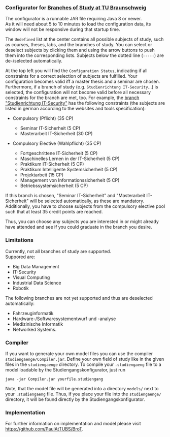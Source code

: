 ### Configurator for [Branches of Study at TU Braunschweig][1]

The configurator is a runnable JAR file requiring Java 8 or newer.  
As it will need about 5 to 10 minutes to load the configuration data, its window
will not be responsive during that startup time.

The `Undefined` list at the center contains all possible subjects of study, such as
courses, theses, labs, and the branches of study.
You can select or deselect subjects by clicking them and using the arrow buttons to push them into
the corresponding lists. Subjects below the dotted line (`-----`) are de-/selected automatically.

At the top left you will find the `Configuration Status`, indicating if all constraints
for a correct selection of subjects are fulfilled.
Your configuration becomes valid iff a master thesis and a seminar are chosen.
Furthermore, if a branch of study (e.g. `Studienrichtung IT-Security`...) is selected,
the configuration will not become valid before all necessary constraints for the branch are met, too.
For example, the [branch "Studienrichtung IT-Security"][2] has the following constraints
(the subjects are listed in german according to the websites and tools specification):

- Compulsory (Pflicht) (35 CP)
   - Seminar IT-Sicherheit (5 CP)
   - Masterarbeit IT-Sicherheit (30 CP)

- Compulsory Elective (Wahlpflicht) (35 CP)
   - Fortgeschrittene IT-Sicherheit (5 CP)
   - Maschinelles Lernen in der IT-Sicherheit (5 CP)
   - Praktikum IT-Sicherheit (5 CP)
   - Praktikum Intelligente Systemsicherheit (5 CP)
   - Projektarbeit (15 CP)
   - Management von Informationssicherheit (5 CP)
   - Betriebssystemsicherheit (5 CP)

If this branch is chosen, "Seminar IT-Sicherheit" and "Masterarbeit IT-Sicherheit" will be selected automatically, as these are mandatory.
Additionally, you have to choose subjects from the compulsory elective pool such that at least 35 credit points are reached.

Thus, you can choose any subjects you are interested in or might already have attended and see if you could graduate in the branch you desire.

### Limitations

Currently, not all branches of study are supported.  
Suppored are:
  + Big Data Management
  + IT-Security
  + Visual Computing
  + Industrial Data Science
  + Robotik

The following branches are not yet supported and thus are deselected automatically:
  - Fahrzeuginformatik
  - Hardware-/Softwaresystementwurf und -analyse
  - Medizinische Informatik
  - Networked Systems.
  
### Compiler

If you want to generate your own model files you can use the compiler `studiengaenge/Compiler.jar`.
Define your own field of study like in the given files in the `studiengaenge` directory.
To compile your `.studiengaeng` file to a model loadable by the Studiengangskonfigurator, just run	

	java -jar Compiler.jar yourfile.studiengang
	
Note, that the model file will be generated into a directory `models/` next to your `.studiengaeng` file.
Thus, if you place your file into the `studiengaenge/` directory, it will be found directly by the Studiengangskonfigurator.

### Implementation
For further information on implementation and model please visit https://github.com/PaulAtTUBS/BroT.

[1]: https://www.tu-braunschweig.de/informatik-msc/struktur/studienrichtungen
[2]: https://www.tu-braunschweig.de/informatik-msc/struktur/studienrichtungen/it-sicherheit
